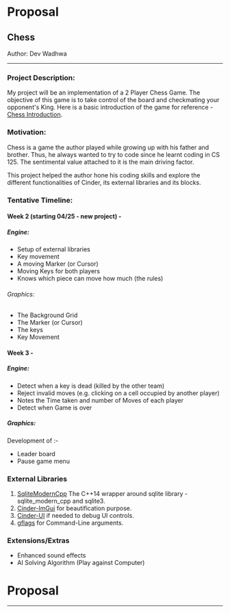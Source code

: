 # Proposal

## Chess

Author: Dev Wadhwa

---

### Project Description:
 My project will be an implementation of a 2 Player Chess Game.
 The objective of this game is to take control of the board and checkmating your opponent's King.
 Here is a basic introduction of the game for reference -  
[Chess Introduction](https://www.youtube.com/watch?v=KlTEQZ5Sy4E).
    
### Motivation:
 Chess is a game the author played while growing up with his father and brother.
 Thus, he always wanted to try to code since he learnt coding in CS 125.
 The sentimental value attached to it is the main driving factor.  
 
 This project helped the author hone his coding skills and explore the different functionalities of Cinder, 
 its external libraries and its blocks. 


### Tentative Timeline:

#### Week 2 (starting 04/25 - new project) - 

##### Engine: 
* Setup of external libraries 
* Key movement
* A moving Marker (or Cursor)
* Moving Keys for both players
* Knows which piece can move how much (the rules)

###### Graphics: 
* The Background Grid
* The Marker (or Cursor)
* The keys
* Key Movement

#### Week 3 - 

##### Engine: 
* Detect when a key is dead (killed by the other team)
* Reject invalid moves (e.g. clicking on a cell occupied by another player)
* Notes the Time taken and number of Moves of each player
* Detect when Game is over

##### Graphics: 
Development of :-
* Leader board
* Pause game menu

### External Libraries

1. [SqliteModernCpp](https://github.com/SqliteModernCpp/sqlite_modern_cpp) 
    The C++14 wrapper around sqlite library - sqlite_modern_cpp and sqlite3.
2. [Cinder-ImGui](https://github.com/simongeilfus/Cinder-ImGui) for beautification purpose.
3. [Cinder-UI](https://github.com/rezaali/Cinder-UI) if needed to debug UI controls.
4. [gflags](https://github.com/gflags/gflags) for Command-Line arguments.

### Extensions/Extras
* Enhanced sound effects
* AI Solving Algorithm (Play against Computer)


# Proposal

---
